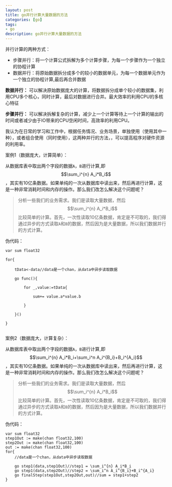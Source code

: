 ```yaml
---
layout: post
title: go并行计算大量数据的方法
categories: [go]
tags: 
- go
description: go并行计算大量数据的方法
---
```


并行计算的两种方式：

- 步骤并行：将一个计算公式拆解为多个计算步骤，为每一个步骤作为一个独立的协程计算
- 数据并行：将原始数据拆分成多个的较小的数据单元，为每一个数据单元作为一个独立的协程计算,最后再合并数据

**数据并行：** 可以解决原始数据庞大的计算，将数据拆分成单个较小的数据集，利用CPU多个核心，同时计算，最后对数据进行合并。最大效率的利用CPU的多核心特征

**步骤并行：** 可以解决拆解复杂的计算，减少上一个计算等待上一个计算的输出的时间或者减少由于IO带来的CPU空闲时间，高效率的利用CPU。

我认为在日常的学习和工作中，根据任务情况、业务场景，单独使用（使用其中一种），或者组合使用（同时使用），这两种并行的方法，，可以提高程序对硬件资源的利用率。



案例1（数据庞大，计算简单）：

从数据库表中取出两个字段的数据`A`，`B`进行计算,即$$\sum_i^{n} A_i*B_i$$，其实有10亿条数据。如果单纯的一次从数据库中读出来，然后再进行计算，这是一种非常消耗时间和内存的操作。那么我们改怎么解决这个问题呢？

> 分析一些我们的业务需求。我们是读取大量数据，然后$$\sum_i^{n} A_i*B_i$$比较简单的计算。首先，一次性读取10亿条数据，肯定是不可取的，我们得通过异步的方式读取`A`和`B`的数据，然后因为是大量数据，所以我们数据并行的方式计算。

伪代码：

```golang
var sum float32

for{

    tData<-data//data是一个chan，从data中异步读取数据
   
    go func(){
    
        for _,value:=tData{
        
            sum+= value.a*value.b
            
        }
        
    }()
    
}


```

案例2（数据庞大，计算复杂）：

从数据库表中取出两个字段的数据`A`，`B`进行计算,即$$\sum_i^{n} A_i*B_i+\sum_i^n A_i^{B_i}+B_i^{A_i}$$，其实有10亿条数据。如果单纯的一次从数据库中读出来，然后再进行计算，这是一种非常消耗时间和内存的操作。那么我们改怎么解决这个问题呢？

> 分析一些我们的业务需求。我们是读取大量数据，然后$$\sum_i^{n} A_i*B_i$$比较简单的计算。首先，一次性读取10亿条数据，肯定是不可取的，我们得通过异步的方式读取`A`和`B`的数据，然后因为是大量数据，所以我们数据并行的方式计算。

伪代码：

```
var sum float32
step1Out := make(chan float32,100)
step2Out := make(chan float32,100)
out := make(chan float32,100)
for{
    //data是一个chan，从data中异步读取数据
    
    go step1(data,step1Out)//step1 = \sum_i^{n} A_i*B_i
    go step1(data,step2Out)//step2 = \sum_i^n A_i^{B_i}+B_i^{A_i}
    go finalStep(step1Out,step2Out,out)//sum = step1+step2
}
```

